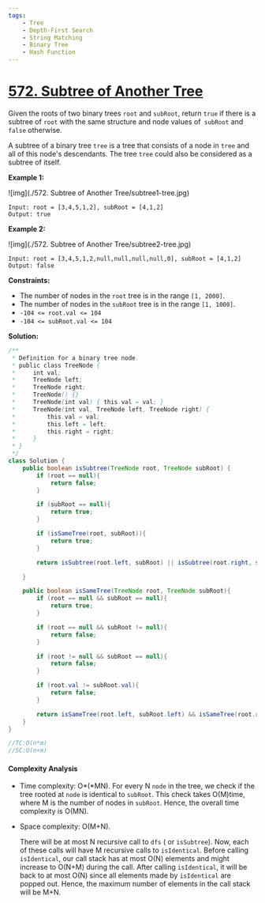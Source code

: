 ```yaml
---
tags:
    - Tree
    - Depth-First Search	
    - String Matching
    - Binary Tree
    - Hash Function
---
```


# [572. Subtree of Another Tree](https://leetcode.com/problems/subtree-of-another-tree/)

Given the roots of two binary trees `root` and `subRoot`, return `true` if there is a subtree of `root` with the same structure and node values of` subRoot` and `false` otherwise.

A subtree of a binary tree `tree` is a tree that consists of a node in `tree` and all of this node's descendants. The tree `tree` could also be considered as a subtree of itself.

 

**Example 1:**

![img](./572. Subtree of Another Tree/subtree1-tree.jpg)

```
Input: root = [3,4,5,1,2], subRoot = [4,1,2]
Output: true
```

**Example 2:**

![img](./572. Subtree of Another Tree/subtree2-tree.jpg)

```
Input: root = [3,4,5,1,2,null,null,null,null,0], subRoot = [4,1,2]
Output: false
```

 

**Constraints:**

- The number of nodes in the `root` tree is in the range `[1, 2000]`.
- The number of nodes in the `subRoot` tree is in the range `[1, 1000]`.
- `-104 <= root.val <= 104`
- `-104 <= subRoot.val <= 104`



**Solution:**

```java
/**
 * Definition for a binary tree node.
 * public class TreeNode {
 *     int val;
 *     TreeNode left;
 *     TreeNode right;
 *     TreeNode() {}
 *     TreeNode(int val) { this.val = val; }
 *     TreeNode(int val, TreeNode left, TreeNode right) {
 *         this.val = val;
 *         this.left = left;
 *         this.right = right;
 *     }
 * }
 */
class Solution {
    public boolean isSubtree(TreeNode root, TreeNode subRoot) {
        if (root == null){
            return false;
        }

        if (subRoot == null){
            return true;
        }

        if (isSameTree(root, subRoot)){
            return true;
        }

        return isSubtree(root.left, subRoot) || isSubtree(root.right, subRoot);

    }

    public boolean isSameTree(TreeNode root, TreeNode subRoot){
        if (root == null && subRoot == null){
            return true;
        }

        if (root == null && subRoot != null){
            return false;
        }

        if (root != null && subRoot == null){
            return false;
        }

        if (root.val != subRoot.val){
            return false;
        }

        return isSameTree(root.left, subRoot.left) && isSameTree(root.right, subRoot.right);
    }
}

//TC:O(n*m)
//SC:O(n+m)
```

#### Complexity Analysis

- Time complexity: O*(*MN). For every N `node` in the tree, we check if the tree rooted at `node` is identical to `subRoot`. This check takes O(M)time, where M is the number of nodes in `subRoot`. Hence, the overall time complexity is O(MN).

- Space complexity: O(M+N).

  There will be at most N recursive call to `dfs` ( or `isSubtree`). Now, each of these calls will have M recursive calls to `isIdentical`. Before calling `isIdentical`, our call stack has at most O(N) elements and might increase to O(N+M) during the call. After calling `isIdentical`, it will be back to at most O(N) since all elements made by `isIdentical` are popped out. Hence, the maximum number of elements in the call stack will be M+N.